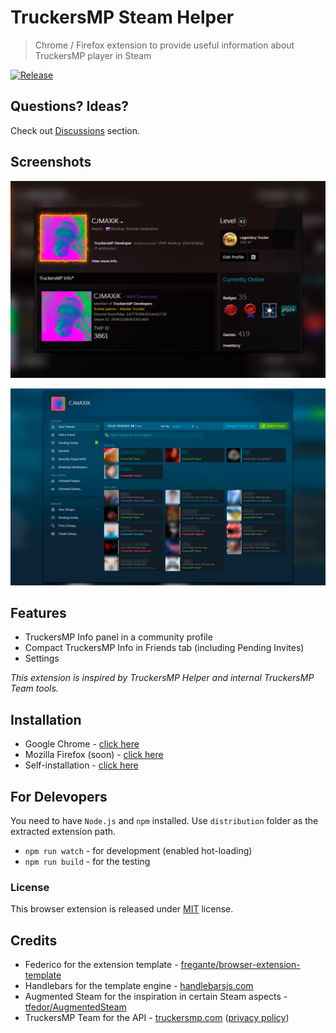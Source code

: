 # TruckersMP Steam Helper

> Chrome / Firefox extension to provide useful information about TruckersMP player in Steam

[![Release](https://github.com/cjmaxik/truckersmp-steam-helper/actions/workflows/release.yml/badge.svg)](https://github.com/cjmaxik/truckersmp-steam-helper/actions/workflows/release.yml) 

## Questions? Ideas?
Check out [Discussions](https://github.com/cjmaxik/truckersmp-steam-helper/discussions) section.

## Screenshots
![Profile](/media/profile-new.png)

![Friends](/media/friends-new.png)

## Features

- TruckersMP Info panel in a community profile
- Compact TruckersMP Info in Friends tab (including Pending Invites)
- Settings

*This extension is inspired by TruckersMP Helper and internal TruckersMP Team tools.*

## Installation
- Google Chrome - [click here](https://chrome.google.com/webstore/detail/truckersmp-steam-helper/lodcclicinbifbajhlapkolpedcjgbme)  
- Mozilla Firefox (soon) - [click here](https://addons.mozilla.org/firefox/addon/truckersmp-steam-helper/)
- Self-installation - [click here](https://github.com/cjmaxik/truckersmp-steam-helper/releases) 

## For Delevopers
You need to have `Node.js` and `npm` installed. Use `distribution` folder as the extracted extension path.  

- `npm run watch` - for development (enabled hot-loading)  
- `npm run build` - for the testing

### License

This browser extension is released under [MIT](LICENSE.md) license.

## Credits

- Federico for the extension template - [fregante/browser-extension-template](https://github.com/fregante/browser-extension-template)
- Handlebars for the template engine - [handlebarsjs.com](https://handlebarsjs.com/)
- Augmented Steam for the inspiration in certain Steam aspects - [tfedor/AugmentedSteam](https://github.com/tfedor/AugmentedSteam)
- TruckersMP Team for the API - [truckersmp.com](https://truckersmp.com) ([privacy policy](https://truckersmp.com/policy))
